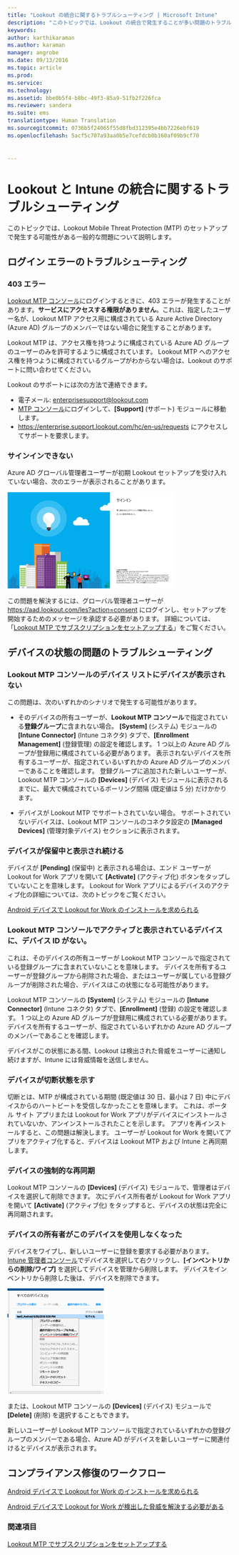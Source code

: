 ```yaml
---
title: "Lookout の統合に関するトラブルシューティング | Microsoft Intune"
description: "このトピックでは、Lookout の統合で発生することが多い問題のトラブルシューティングについて説明します"
keywords: 
author: karthikaraman
ms.author: karaman
manager: angrobe
ms.date: 09/13/2016
ms.topic: article
ms.prod: 
ms.service: 
ms.technology: 
ms.assetid: bbe0b5f4-b8bc-49f3-85a9-51fb2f226fca
ms.reviewer: sandera
ms.suite: ems
translationtype: Human Translation
ms.sourcegitcommit: 0736b5f24065f55d8fbd312395e4bb7226ebf619
ms.openlocfilehash: 5acf5c707a93aa0b5e7cefdcb0b160af09b9cf70


---
```


# Lookout と Intune の統合に関するトラブルシューティング
このトピックでは、Lookout Mobile Threat Protection (MTP) のセットアップで発生する可能性がある一般的な問題について説明します。
## ログイン エラーのトラブルシューティング
### 403 エラー
[Lookout MTP コンソール](https://aad.lookout.com)にログインするときに、403 エラーが発生することがあります。**サービスにアクセスする権限がありません**。これは、指定したユーザー名が、Lookout MTP アクセス用に構成されている Azure Active Directory (Azure AD) グループのメンバーではない場合に発生することがあります。

Lookout MTP は、アクセス権を持つように構成されている Azure AD グループのユーザーのみを許可するように構成されています。 Lookout MTP へのアクセス権を持つように構成されているグループがわからない場合は、Lookout のサポートに問い合わせてください。

Lookout のサポートには次の方法で連絡できます。

* 電子メール: enterprisesupport@lookout.com
* [MTP コンソール](http://aad.lookout.com)にログインして、**[Support]** (サポート) モジュールに移動します。
* https://enterprise.support.lookout.com/hc/en-us/requests にアクセスしてサポートを要求します。

### サインインできない
Azure AD グローバル管理者ユーザーが初期 Lookout セットアップを受け入れていない場合、次のエラーが表示されることがあります。

![サインイン エラーを示す Lookout ログイン画面のスクリーンショット](../media/mtp/lookout-mtp-consent-not-accepted-error.png)

この問題を解決するには、グローバル管理者ユーザーが https://aad.lookout.com/les?action=consent にログインし、セットアップを開始するためのメッセージを承認する必要があります。 詳細については、「[Lookout MTP でサブスクリプションをセットアップする](set-up-your-subscription-with-lookout-mtp.md)」をご覧ください。

## デバイスの状態の問題のトラブルシューティング

### Lookout MTP コンソールのデバイス リストにデバイスが表示されない

この問題は、次のいずれかのシナリオで発生する可能性があります。
* そのデバイスの所有ユーザーが、**Lookout MTP コンソール**で指定されている**登録グループ**に含まれない場合。  **[System]** (システム) モジュールの **[Intune Connector]** (Intune コネクタ) タブで、**[Enrollment Management]** (登録管理) の設定を確認します。  1 つ以上の Azure AD グループが登録用に構成されている必要があります。  表示されないデバイスを所有するユーザーが、指定されているいずれかの Azure AD グループのメンバーであることを確認します。  登録グループに追加された新しいユーザーが、Lookout MTP コンソールの **[Devices]** (デバイス) モジュールに表示されるまでに、最大で構成されているポーリング間隔 (既定値は 5 分) だけかかります。

* デバイスが Lookout MTP でサポートされていない場合。  サポートされていないデバイスは、Lookout MTP コンソールのコネクタ設定の **[Managed Devices]** (管理対象デバイス) セクションに表示されます。

### デバイスが**保留中**と表示され続ける

デバイスが **[Pending]** (保留中) と表示される場合は、エンド ユーザーが Lookout for Work アプリを開いて **[Activate]** (アクティブ化) ボタンをタップしていないことを意味します。 Lookout for Work アプリによるデバイスのアクティブ化の詳細については、次のトピックをご覧ください。

[Android デバイスで Lookout for Work のインストールを求められる ](http://docs.microsoft.com/intune/enduser/you-are-prompted-to-install-lookout-for-work-android)

### Lookout MTP コンソールでアクティブと表示されているデバイスに、デバイス ID がない。  
これは、そのデバイスの所有ユーザーが Lookout MTP コンソールで指定されている登録グループに含まれていないことを意味します。   デバイスを所有するユーザーが登録グループから削除された場合、またはユーザーが属している登録グループが削除された場合、デバイスはこの状態になる可能性があります。

Lookout MTP コンソールの **[System]** (システム) モジュールの **[Intune Connector]** (Intune コネクタ) タブで、**[Enrollment]** (登録) の設定を確認します。  1 つ以上の Azure AD グループが登録用に構成されている必要があります。  デバイスを所有するユーザーが、指定されているいずれかの Azure AD グループのメンバーであることを確認します。  

デバイスがこの状態にある間、Lookout は検出された脅威をユーザーに通知し続けますが、Intune には脅威情報を送信しません。

### デバイスが切断状態を示す

切断とは、MTP が構成されている期間 (既定値は 30 日、最小は 7 日) 中にデバイスからのハートビートを受信しなかったことを意味します。 これは、ポータル サイト アプリまたは Lookout for Work アプリがデバイスにインストールされていないか、アンインストールされたことを示します。 アプリを再インストールすると、この問題は解決します。 ユーザーが Lookout for Work を開いてアプリをアクティブ化すると、デバイスは Lookout MTP および Intune と再同期します。    

### デバイスの強制的な再同期
Lookout MTP コンソールの **[Devices]** (デバイス) モジュールで、管理者はデバイスを選択して削除できます。   次にデバイス所有者が Lookout for Work アプリを開いて **[Activate]** (アクティブ化) をタップすると、デバイスの状態は完全に再同期されます。

### デバイスの所有者がこのデバイスを使用しなくなった
デバイスをワイプし、新しいユーザーに登録を要求する必要があります。  [Intune 管理者コンソール](https://manage.microsoft.com)でデバイスを選択して右クリックし、**[インベントリからの削除/ワイプ]** を選択してデバイスを管理から削除します。 デバイスをインベントリから削除した後は、デバイスを削除できます。

![Intune 管理者コンソールのデバイス モジュールの [インベントリからの削除/ワイプ] オプションが表示されたスクリーンショット](../media/mtp/mtp-retire-device-intune-console.png)

または、Lookout MTP コンソールの **[Devices]** (デバイス) モジュールで **[Delete]** (削除) を選択することもできます。  

新しいユーザーが Lookout MTP コンソールで指定されているいずれかの登録グループのメンバーである場合、Azure AD がデバイスを新しいユーザーに関連付けるとデバイスが表示されます。

## コンプライアンス修復のワークフロー
[Android デバイスで Lookout for Work のインストールを求められる]( http://docs.microsoft.com/intune/enduser/you-are-prompted-to-install-lookout-for-work-android)

[Android デバイスで Lookout for Work が検出した脅威を解決する必要がある ](http://docs.microsoft.com/intune/enduser/you-need-to-resolve-a-threat-found-by-lookout-for-work-android)


### 関連項目
[Lookout MTP でサブスクリプションをセットアップする](https://docs.microsoft.com/en-us/intune/deploy-use/set-up-your-subscription-with-lookout-mtp)



<!--HONumber=Oct16_HO1-->


